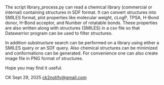 The script library_process.py can read a chemical library 
(commercial or internal) containing structures in SDF format.
It can convert structures into SMILES format, plot properties
like molecular weight, cLogP, TPSA, H-Bond donor, H-Bond acceptor,
and Number of rotatable bonds.  These properties are also written 
along with structures (SMILES) in a csv file so that Datawarrior 
program can be used to filter structures.  

In addition substructure search can be performed on a library using 
either a SMILES query or an SDF query.  Also chemical structures can 
be minimized and conformations can be generated.  For convenience
one can also create image file in PNG format of structures.  


Hope you may find it useful.

CK
Sept 29, 2025
ck2notify@gmail.com
